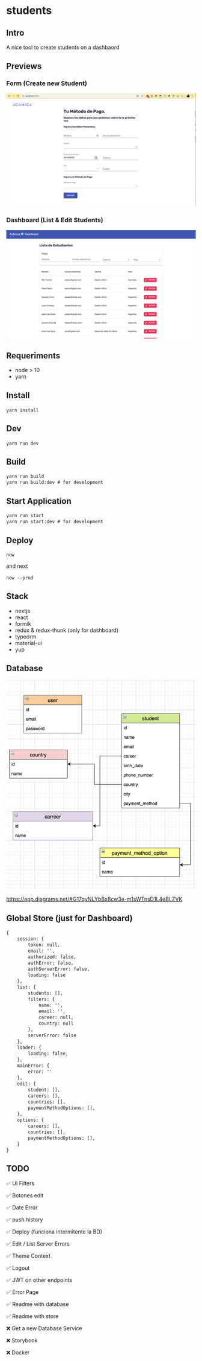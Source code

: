 # students

## Intro

A nice tool to create students on a dashbaord

## Previews

### Form (Create new Student)

![Form](previews/form.png "Form")

### Dashboard (List & Edit Students)

![Form](previews/dashboard.png "Form")

## Requeriments

- node > 10
- yarn

## Install

```
yarn install
```

## Dev

```
yarn run dev
```
## Build

```
yarn run build
yarn run build:dev # for development
```

## Start Application

```
yarn run start
yarn run start:dev # for development
```

## Deploy

```
now
```

and next

```
now --prod
```


## Stack

- nextjs
- react
- formik
- redux & redux-thunk (only for dashboard)
- typeorm
- material-ui
- yup

## Database

![Database](previews/database.png "Database")

https://app.diagrams.net/#G17qvNLYbBx8cw3e-m1sWTnsD1L4eBLZVK

## Global Store (just for Dashboard)

```
{
    session: {
        token: null,
        email: '',
        authorized: false,
        authError: false,
        authServerError: false,
        loading: false
    },
    list: {
        students: [],
        filters: {
            name: '',
            email: '',
            career: null,
            country: null
        },
        serverError: false
    },
    loader: {
        loading: false,
    },
    mainError: {
        error: ''
    },
    edit: {
        student: [],
        careers: [],
        countries: [],
        paymentMethodOptions: [],
    },
    options: {
        careers: [],
        countries: [],
        paymentMethodOptions: [],
    }
}
```

## TODO

✅ UI Filters

✅ Botones edit

✅ Date Error

✅ push history

✅ Deploy (funciona intermitente la BD)

✅ Edit / List Server Errors

✅ Theme Context

✅ Logout

✅ JWT on other endpoints

✅ Error Page

✅ Readme with database

✅ Readme with store

❌ Get a new Database Service

❌ Storybook

❌ Docker

